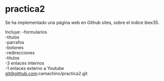 # practica2
Se ha implementado una página web en Github sites,
sobre el índice ibex35.

Incluye:
-formularios <br>
-titulos<br>
-parrafos<br>
-botones<br>
-redirecciones<br>
-titulos<br>
-3 enlaces internos<br>
-1 enlaces externo a Youtube<br>
git@github.com:camachino/practica2.git



